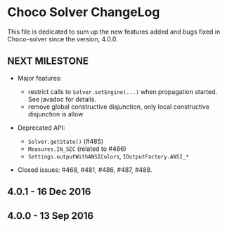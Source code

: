 Choco Solver ChangeLog
======================

This file is dedicated to sum up the new features added and bugs fixed in Choco-solver since the version, 4.0.0.

NEXT MILESTONE
-------------------

* Major features:
    - restrict calls to `Solver.setEngine(...)` when propagation started. See javadoc for details.
    - remove global constructive disjunction, only local constructive disjunction is allow 
    
* Deprecated API:
    - `Solver.getState()` (#485)
    - `Measures.IN_SEC` (related to #486)
    - `Settings.outputWithANSIColors`, `IOutputFactory.ANSI_*`

* Closed issues: #468, #481, #486, #487, #488.

4.0.1 - 16 Dec 2016
-------------------


4.0.0 - 13 Sep 2016
-------------------
